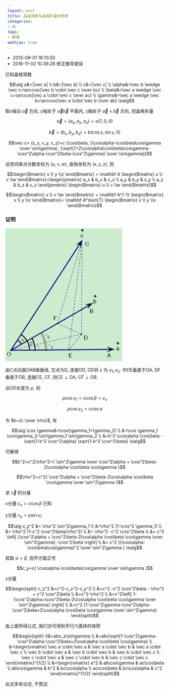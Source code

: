 ```yaml
---
 layout: post
 title: 晶格常数与晶格矢量的转换
 categories: 
 - 科
 tags:
 - 数理
 mathjax: true
---
```


- 2013-09-01 18:10:50
- 2016-11-02 10:39:28 修正推导错误

已知晶格常数

$$\alg
a&=|\vec a| \\
b&=|\vec b| \\
c&=|\vec c| \\
\alpha&=\vec b \wedge \vec c=\arccos{\vec b \cdot \vec c \over bc} \\
\beta&=\vec a \wedge \vec c=\arccos{\vec a \cdot \vec c \over ac} \\
\gamma&=\vec a \wedge \vec b=\arccos{\vec a \cdot \vec b \over ab}
\ealg$$

取x轴沿 $\vec a$ 方向, y轴处于 $\vec a \vec b$ 平面内, z轴处于 $\vec a \times \vec b$ 方向, 则晶格矢量

$$\vec a= (a_x, a_y, a_z)=a(1, 0, 0)$$

$$\vec b= (b_x, b_y, b_z)=b (\cos\gamma, \sin\gamma, 0)$$

$$\vec c= (c_x, c_y, c_z)=c (\cos\beta, {\cos\alpha-\cos\beta\cos\gamma \over \sin\gamma}, {\sqrt{1+2\cos\alpha\cos\beta\cos\gamma-\cos^2\alpha-\cos^2\beta-\cos^2\gamma} \over \sin\gamma})$$

设空间某点分数坐标为 $(u, v, w)$, 直角坐标为 $(x, y, z)$, 则

$$\begin{Bmatrix} x \\ y \\z \end{Bmatrix} = \mathbf A \begin{Bmatrix} u \\ v \\w \end{Bmatrix}=\begin{pmatrix} a_x & b_x & c_x \\ a_y & b_y & c_y \\ a_z & b_z & c_z \end{pmatrix} \begin{Bmatrix} u \\ v \\w \end{Bmatrix}$$

$$\begin{Bmatrix} u \\ v \\w \end{Bmatrix} = \mathbf A^{-1} \begin{Bmatrix} x \\ y \\x \end{Bmatrix}= \mathbf A^\text{T} \begin{Bmatrix} x \\ y \\x \end{Bmatrix}$$

### 证明

![](/pic/2013-09-01-晶格常数与晶格矢量的转换.png)

由C点向面OAB做垂线, 交点为D, 连接OD, OD将 $\gamma$ 为 $\gamma_1, \gamma_2$. 作DE垂直于OA, DF垂直于OB, 连接CE, CF, 则CE $\perp$ OA, CF $\perp$ OB.

设OD长度为 $\rho$, 则

$$\rho \cos \gamma_1=c \cos \beta =c_x$$

$$\rho \cos \gamma_2=c \cos \alpha$$

令 $k={c \over \rho}$, 有

$$\alg
\cos \gamma&=\cos(\gamma_1+\gamma_2) \\
&=\cos \gamma_1 \cos\gamma_2-\sin\gamma_1 \sin\gamma_2 \\
&=k^2 \cos\alpha \cos\beta -\sqrt{1-k^2 \cos^2\alpha} \sqrt{1-k^2 \cos^2\beta}
\ealg$$

可解得

$$k^2=c^2/\rho^2={ \sin^2\gamma \over \cos^2\alpha + \cos^2\beta-2\cos\alpha \cos\beta \cos\gamma }$$

$$\rho^2=c^2{ \cos^2\alpha + \cos^2\beta-2\cos\alpha \cos\beta \cos\gamma  \over \sin^2\gamma }$$

求 $\vec c$ 的分量

x分量 $c_x=c \cos \beta$ 已知

y分量 $c_y = \rho \sin \gamma_1$

$$\alg
c_y^2 &= \rho^2 \sin^2\gamma_1 \\
 &=\rho^2 (1-\cos^2 \gamma_1) \\
 &= \rho^2 (1-c^2 \cos^2\beta/\rho^2) \\
 &= \rho^2 -c^2 \cos^2\beta \\
 &= c^2 \left[ {\cos^2\alpha + \cos^2\beta-2\cos\alpha \cos\beta \cos\gamma  \over \sin^2\gamma} -\cos^2\beta  \right] \\
 &= c^2 {(\cos\alpha-\cos\beta\cos\gamma)^2 \over \sin^2\gamma }
\ealg$$

若取 $\alpha \lt \beta$, 则开方取正号

$$c_y=c{ \cos\alpha-\cos\beta\cos\gamma \over \sin\gamma }$$

z分量

$$\begin{split} c_z^2 &=c^2-c_x^2-c_y^2 \\
 &=c^2 -c^2 \cos^2\beta - \rho^2 + c^2 \cos^2\beta \\
 &=c^2-\rho^2 \\
 &=c^2\left[ 1- {\cos^2\alpha+\cos^2\beta-2\cos\alpha \cos\beta \cos\gamma \over \sin^2\gamma} \right] \\
 &=c^2 {1-\cos^2\gamma-\cos^2\alpha-\cos^2\beta+2\cos\alpha \cos\beta \cos\gamma \over \sin^2\gamma}
\end{split}$$

由上面所得公式, 我们亦可得到平行六面体的体积

$$\begin{split} V&=abc_z\sin\gamma \\ &=abc\sqrt{1-\cos^2\gamma-\cos^2\alpha-\cos^2\beta+2\cos\alpha \cos\beta \cos\gamma} \\ &=\begin{vmatrix} \vec a \cdot \vec a & \vec a \cdot \vec b & \vec a \cdot \vec c \\ \vec b \cdot \vec a & \vec b \cdot \vec b & \vec b \cdot \vec c \\ \vec c \cdot \vec a & \vec c \cdot \vec b & \vec c \cdot \vec c \end{vmatrix}^{1/2} \\ &=\begin{vmatrix} a^2 & ab\cos\gamma & ac\cos\beta \\ ab\cos\gamma & b^2 & bc\cos\alpha \\ ac\cos\beta & bc\cos\alpha & c^2 \end{vmatrix}^{1/2} \end{split}$$

此式多有论述, 不赘述.

